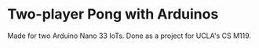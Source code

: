 # Two-player Pong with Arduinos

Made for two Arduino Nano 33 IoTs. Done as a project for UCLA's CS M119.
